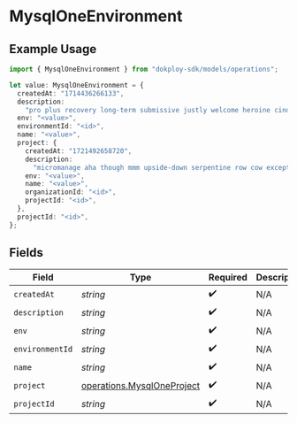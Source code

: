 # MysqlOneEnvironment

## Example Usage

```typescript
import { MysqlOneEnvironment } from "dokploy-sdk/models/operations";

let value: MysqlOneEnvironment = {
  createdAt: "1714436266133",
  description:
    "pro plus recovery long-term submissive justly welcome heroine cinder",
  env: "<value>",
  environmentId: "<id>",
  name: "<value>",
  project: {
    createdAt: "1721492658720",
    description:
      "micromanage aha though mmm upside-down serpentine row cow excepting after",
    env: "<value>",
    name: "<value>",
    organizationId: "<id>",
    projectId: "<id>",
  },
  projectId: "<id>",
};
```

## Fields

| Field                                                                    | Type                                                                     | Required                                                                 | Description                                                              |
| ------------------------------------------------------------------------ | ------------------------------------------------------------------------ | ------------------------------------------------------------------------ | ------------------------------------------------------------------------ |
| `createdAt`                                                              | *string*                                                                 | :heavy_check_mark:                                                       | N/A                                                                      |
| `description`                                                            | *string*                                                                 | :heavy_check_mark:                                                       | N/A                                                                      |
| `env`                                                                    | *string*                                                                 | :heavy_check_mark:                                                       | N/A                                                                      |
| `environmentId`                                                          | *string*                                                                 | :heavy_check_mark:                                                       | N/A                                                                      |
| `name`                                                                   | *string*                                                                 | :heavy_check_mark:                                                       | N/A                                                                      |
| `project`                                                                | [operations.MysqlOneProject](../../models/operations/mysqloneproject.md) | :heavy_check_mark:                                                       | N/A                                                                      |
| `projectId`                                                              | *string*                                                                 | :heavy_check_mark:                                                       | N/A                                                                      |